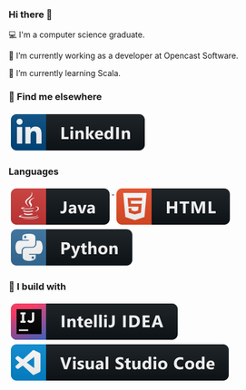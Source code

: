 ### Hi there 👋

:computer: I'm a computer science graduate.

🔭 I’m currently working as a developer at Opencast Software.

🌱 I’m currently learning Scala.

### 📢 Find me elsewhere 

<a href="https://www.linkedin.com/in/RiyaGupta15/">
    <img src="https://raw.githubusercontent.com/RiyaGupta15/RiyaGupta15/master/images/social/linkedin.svg" alt="LinkedIn" style="vertical-align:top; margin:4px">
  </a>

### Languages

<a href="https://www.linkedin.com/in/RiyaGupta15/">
    <img src="https://raw.githubusercontent.com/RiyaGupta15/RiyaGupta15/master/images/dev/languages/java.svg" alt="LinkedIn" style="vertical-align:top; margin:4px">
  </a>
  
  <a href="https://www.linkedin.com/in/RiyaGupta15/">
    <img src="https://raw.githubusercontent.com/RiyaGupta15/RiyaGupta15/master/images/dev/languages/html.svg" alt="LinkedIn" style="vertical-align:top; margin:4px">
  </a>
  
<a href="https://www.linkedin.com/in/riyaagupta/">
    <img src="https://raw.githubusercontent.com/RiyaGupta15/RiyaGupta15/master/images/dev/languages/python.svg" alt="LinkedIn" style="vertical-align:top; margin:4px">
  </a>

### 🚧 I build with
<a href="https://www.linkedin.com/in/RiyaGupta15/">
    <img src="https://raw.githubusercontent.com/RiyaGupta15/RiyaGupta15/master/images/dev/tools/jetbrains_intellij.svg" alt="LinkedIn" style="vertical-align:top; margin:4px">
  </a>
  
  <a href="https://www.linkedin.com/in/RiyaGupta15/">
    <img src="https://raw.githubusercontent.com/RiyaGupta15/RiyaGupta15/master/images/dev/tools/visualstudio_code.svg" alt="LinkedIn" style="vertical-align:top; margin:4px">
  </a>
